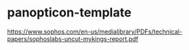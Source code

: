 # panopticon-template

https://www.sophos.com/en-us/medialibrary/PDFs/technical-papers/sophoslabs-uncut-mykings-report.pdf
